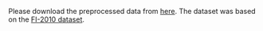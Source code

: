 Please download the preprocessed data from [here](https://www.dropbox.com/s/vvvqwfejyertr4q/lob.tar.xz?dl=0). The dataset was based on the [FI-2010 dataset](https://etsin.avointiede.fi/dataset/urn-nbn-fi-csc-kata20170601153214969115).
